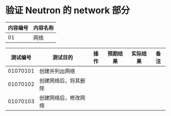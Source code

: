 # 验证 Neutron 的 network 部分

|内容编号|内容名称|
|--------|--------|
|01|网络|


|测试编号|测试目的|操作|预期结果|实际结果|备注|
|--------|--------|----|--------|--------|----|
|01070101|创建并列出网络|||||
|01070102|创建网络后，将其删除|||||
|01070103|创建网络后，修改网络|||||

